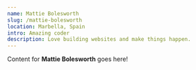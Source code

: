 ```yaml
---
name: Mattie Bolesworth
slug: /mattie-bolesworth
location: Marbella, Spain
intro: Amazing coder
description: Love building websites and make things happen.
---
```

Content for **Mattie Bolesworth** goes here!